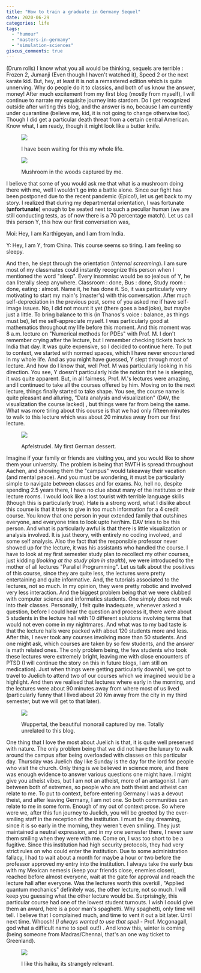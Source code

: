 ```yaml
---
title: "How to train a graduate in Germany Sequel"
date: 2020-06-29
categories: life
tags: 
  - "humour"
  - "masters-in-germany"
  - "simulation-sciences"
giscus_comments: true
---
```


(Drum rolls) I know what you all would be thinking, sequels are terrible : Frozen 2, Jumanji (Even though I haven't watched it), Speed 2 or the next karate kid. But, hey, at least it is not a remastered edition which is quite unnerving. Why do people do it to classics, and both of us know the answer, money! After much excitement from my first blog (mostly from myself), I will continue to narrate my exquisite journey into stardom. Do I get recognized outside after writing this blog, and the answer is no, because I am currently under quarantine (believe me, kid, it is not going to change otherwise too). Though I did get a particular death threat from a certain central American. Know what, I am ready, though it might look like a butter knife.

<figure>

![](/assets/img/posts/img-20160915-wa0005-2.jpg)

<figcaption>

I have been waiting for this my whole life.

</figcaption>

</figure>

<figure>

![](/assets/img/posts/img-20171014-wa0003.jpg)

<figcaption>

Mushroom in the woods captured by me.

</figcaption>

</figure>

I believe that some of you would ask me that what is a mushroom doing there with me, well I wouldn't go into a battle alone. Since our fight has been postponed due to the recent pandemic (Epico!), let us get back to my story. I realized that during my departmental orientation, I was fortunate (**unfortunate**) enough to be seated next to such a peculiar human (we are still conducting tests, as of now there is a 70 percentage match). Let us call this person Y, this how our first conversation was,

Moi: Hey, I am Karthigeyan, and I am from India.

Y: Hey, I am Y, from China. This course seems so tiring. I am feeling so sleepy.

And then, he slept through the orientation (_internal screaming_). I am sure most of my classmates could instantly recognize this person when I mentioned the word "sleep". Every insomniac would be so jealous of Y, he can literally sleep anywhere. Classroom : done, Bus : done, Study room : done, eating : almost. Name it, he has done it. So, it was particularly very motivating to start my main's (master's) with this conversation. After much self-depreciation in the previous post, some of you asked me if have self-image issues. No, I did not mount it yet (there goes a bad joke), but maybe just a little. To bring balance to this (in Thanos's voice : balance, as things must be), let me self-appreciate myself. I was particularly good at mathematics throughout my life before this moment. And this moment was 8 a.m. lecture on "Numerical methods for PDEs" with Prof. M. I don't remember crying after the lecture, but I remember checking tickets back to India that day. It was quite expensive, so I decided to continue here. To put to context, we started with normed spaces, which I have never encountered in my whole life. And as you might have guessed, Y slept through most of lecture. And how do I know that, well Prof. M was particularly looking in his direction. You see, Y doesn't particularly hide the notion that he is sleeping, it was quite apparent. But, in all fairness, Prof. M.'s lectures were amazing, and I continued to take all the courses offered by him. Moving on to the next lecture, things finally started to take shape. You see, the course name is quite pleasant and alluring, "Data analysis and visualization" (DAV, the visualization the course lacked) , but things were far from being the same. What was more tiring about this course is that we had only fifteen minutes to walk to this lecture which was about 20 minutes away from our first lecture.

<figure>

![](/assets/img/posts/img-20171207-wa0000.jpg)

<figcaption>

Apfelstrudel. My first German dessert.

</figcaption>

</figure>

Imagine if your family or friends are visiting you, and you would like to show them your university. The problem is being that RWTH is spread throughout Aachen, and showing them the "campus" would takeaway their vacation (and mental peace). And you must be wondering, it must be particularly simple to navigate between classes and for exams. No, hell no, despite spending 2.5 years there, I have no clue about many of the institutes or their lecture rooms. I would look like a lost tourist with terrible language skills (though this is particularly true). Hate is a strong word, what I dislike about this course is that it tries to give in too much information for a 4 credit course. You know that one person in your extended family that outshines everyone, and everyone tries to look upto her/him. DAV tries to be this person. And what is particularly awful is that there is little visualization or analysis involved. It is just theory, with entirely no coding involved, and some self analysis. Also the fact that the responsible professor never showed up for the lecture, it was his assistants who handled the course. I have to look at my first semester study plan to recollect my other courses, just kidding (_looking at the study plan in stealth_), we were introduced to the mother of all lectures "Parallel Programming". Let us talk about the positives of this course, since they are quite less, the lectures were pretty entertaining and quite informative. And, the tutorials associated to the lectures, not so much. In my opinion, they were pretty robotic and involved very less interaction. And the biggest problem being that we were clubbed with computer science and informatics students. One simply does not walk into their classes. Personally, I felt quite inadequate, whenever asked a question, before I could hear the question and process it, there were about 5 students in the lecture hall with 10 different solutions involving terms that would not even come in my nightmares. And what was to my bad taste is that the lecture halls were packed with about 120 students more and less. After this, I never took any courses involving more than 50 students. And one might ask, which courses are taken by so few students, and the answer is math related ones. The only problem being, the few students who took these lectures were extremely bright, leaving me with close encounters of PTSD (I will continue the story on this in future blogs, I am still on medication). Just when things were getting particularly downhill, we got to travel to Juelich to attend two of our courses which we imagined would be a highlight. And then we realised that lectures where early in the morning, and the lectures were about 90 minutes away from where most of us lived (particularly funny that I lived about 20 Km away from the city in my third semester, but we will get to that later).

<figure>

![](/assets/img/posts/img_4857.jpg)

<figcaption>

Wuppertal, the beautiful monorail captured by me. Totally unrelated to this blog.

</figcaption>

</figure>

One thing that I love the most about Juelich is that, it is quite well preserved with nature. The only problem being that we did not have the luxury to walk around the campus after being overloaded with classes on this particular day. Thursday was Juelich day like Sunday is the day for the lord for people who visit the church. Only thing is we believed in science more, and there was enough evidence to answer various questions one might have. I might give you atheist vibes, but I am not an atheist, more of an antagonist. I am between both of extremes, so people who are both theist and atheist can relate to me. To put to context, before entering Germany I was a devout theist, and after leaving Germany, I am not one. So both communities can relate to me in some form. Enough of my out of context prose. So where were we, after this fun journey to Juelich, you will be greeted by the ever-smiling staff in the reception of the institution. I must be day dreaming, since it is so early in the morning, they weren't even smiling. They just maintained a neutral expression, and in my one semester there, I never saw them smiling when they were with me. Come on, I was too short to be a fugitive. Since this institution had high security protocols, they had very strict rules on who could enter the institution. Due to some administration fallacy, I had to wait about a month for maybe a hour or two before the professor approved my entry into the institution. I always take the early bus with my Mexican nemesis (keep your friends close, enemies closer), reached before almost everyone, wait at the gate for approval and reach the lecture hall after everyone. Was the lectures worth this overkill, "Applied quantum mechanics" definitely was, the other lecture, not so much. I will keep you guessing what the other lecture would be. Surprisingly, this particular course had one of the lowest student turnouts. I wish I could give them an award, here is a poor man's spaghetti. Why spaghetti, only time will tell. I believe that I complained much, and time to vent it out a bit later. Until next time. Whoosh! (_I always wanted to use that spell_ - Prof. Mcgonagall, god what a difficult name to spell out!) . And know this, winter is coming (being someone from Madras/Chennai, that's an one way ticket to Greenland).

<figure>

![](/assets/img/posts/img-20171208-wa0008.jpg)

<figcaption>

I like this haiku, its strangely relevant.

</figcaption>

</figure>
